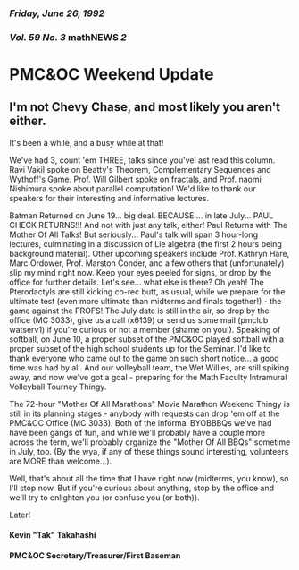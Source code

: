 ### *Friday, June 26, 1992*
### *Vol. 59 No. 3* math**NEWS**  *2*
# PMC&OC Weekend Update
## I'm not Chevy Chase, and most likely you aren't either.
It's been a while, and a busy while at that!

We've had 3, count 'em THREE, talks since you'vel ast read this column. Ravi Vakil spoke on Beatty's Theorem, Complementary Sequences and Wythoff's Game. Prof. Will Gilbert spoke on fractals, and Prof. naomi Nishimura spoke about parallel computation! We'd like to thank our speakers for their interesting and informative lectures.

Batman Returned on June 19... big deal. BECAUSE.... in late July... PAUL CHECK RETURNS!!! And not with just any talk, either! Paul Returns with The Mother Of All Talks! But seriously... Paul's talk will span 3 hour-long lectures, culminating in a discussion of Lie algebra (the first 2 hours being background material). Other upcoming speakers include Prof. Kathryn Hare, Marc Ordower, Prof. Marston Conder, and a few others that (unfortunately) slip my mind right now. Keep your eyes peeled for signs, or drop by the office for further details. Let's see... what else is there? Oh yeah! The Pterodactyls are still kicking co-rec butt, as usual, while we prepare for the ultimate test (even more ultimate than midterms and finals together!) - the game against the PROFS! The July date is still in the air, so drop by the office (MC 3033), give us a call (x6139) or send us some mail (pmclub watserv1) if you're curious or not a member (shame on you!). Speaking of softball, on June 10, a proper subset of the PMC&OC played softball with a proper subset of the high school students up for the Seminar. I'd like to thank everyone who came out to the game on such short notice... a good time was had by all. And our volleyball team, the Wet Willies, are still spiking away, and now we've got a goal - preparing for the Math Faculty Intramural Volleyball Tourney Thingy.

The 72-hour "Mother Of All Marathons" Movie Marathon Weekend Thingy is still in its planning stages - anybody with requests can drop 'em off at the PMC&OC Office (MC 3033). Both of the informal BYOBBBQs we've had have been gangs of fun, and while we'll probably have a couple more across the term, we'll probably organize the "Mother Of All BBQs" sometime in July, too. (By the wya, if any of these things sound interesting, volunteers are MORE than welcome...).

Well, that's about all the time that I have right now (midterms, you know), so I'll stop now. But if you're curious about anything, stop by the office and we'll try to enlighten you (or confuse you (or both)).

Later!

#### Kevin "Tak" Takahashi
#### PMC&OC Secretary/Treasurer/First Baseman

